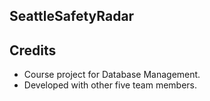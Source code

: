  ## SeattleSafetyRadar
 
## Credits
- Course project for Database Management. 
- Developed with other five team members.

